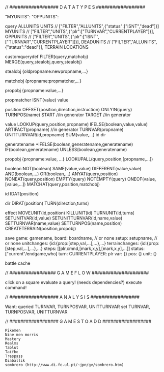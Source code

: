 

// ################## D A T A   T Y P E S ##################

"MYUNITS": 
"OPPUNITS": 

query
	ALLUNITS
	UNITS // ["FILTER","ALLUNITS",{"status":["ISNT","dead"]}]
	MYUNITS  // ["FILTER","UNITS",{"plr":["TURNVAR","CURRENTPLAYER"]}],
	OPPUNITS // ["FILTER","UNITS",{"plr":["ISNT",["TURNVAR","CURRENTPLAYER"]]}],
	DEADUNITS // ["FILTER","ALLUNITS",{"status":"dead"}],
	TERRAIN
	LOCATIONS
	<generatedname>
	<customqueryname>

customquerydef
	FILTER(query,matchobj)
	MERGE(query,stealobj,query,stealobj)

stealobj
	{oldpropname:newpropname,...}

matchobj
	{propname:propmatcher,...}

propobj
	{propname:value,...}

propmatcher
	ISNT(value)
	value

position
	<markname>
	OFFSET(position,direction,instruction)
	ONLYIN(query)
	TURNPOS(name)
	START //in generator
	TARGET //in generator

value
	LOOKUP(query,position,propname)
	IFELSE(boolean,value,value)
	ARTIFACT(propname) //in generator
	TURNVAR(propname)
	UNITTURNVAR(id,propname)
	SUM(value,...)
	id
	dir
	<primitive>

generatename
	*IFELSE(boolean,generatename,generatename)
	IF(boolean,generatename)
	UNLESS(boolean,generatename)
	<string>

propobj
	{propname:value, ...}
	LOOKUPALL(query,position,[propname,...])

boolean
	NOT(boolean)
	SAME(value,value)
	DIFFERENT(value,value)
	AND(boolean,...)
	OR(boolean,...)
	ANYAT(query,position)
	NONEAT(query,position)
	EMPTY(query)
	NOTEMPTY(query)
	ONEOF(value,[value,...])
	MATCHAT(query,position,matchobj)

id
	IDAT(position)

dir
	DIRAT(position)
	TURN(direction,turns)
	<int>

effect
	MOVEUNIT(id,position)
	KILLUNIT(id)
	TURNUNIT(id,turns)
	SETUNITVAR(id,value)
	SETUNITTURNVAR(id,name,value)
	SETTURNVAR(name,value)
	SETTURNPOS(name,position)
	CREATETERRAIN(position,propobj)


save
	game: gamename,
	board: boardname, // or none
	setup: setupname, // or none
	unitchanges:
		{id:{prop:[step,val,...],...},...}
	terrainchanges:
		{id:{prop:[step,val,...],...},...}
	steps:
		[[plr,cmnd,[mark,x,y],[mark,x,y],...]]
	status: ["current"/endgame,who]
	turn:
		CURRENTPLAYER: plr
		var: {}
		pos: {}
		unit: {}

battle
	cache



// ################# G A M E   F L O W #####################

click on a square
evaluate a query! (needs dependencies?)
execute command!



// ################## A N A L Y S I S ##################

Want: 
	queried TURNVAR, TURNPOSVAR, UNITTURNVAR
	set TURNVAR, TURNPOSVAR, UNITTURNVAR


// ################## G A M E S   T O   A D D ##################

	Pikemen
	Nine men morris
	Mastery
	Realms
	Tablut
	Taifho
	Trespass
	Diaballik
	sombrero (http://www.di.fc.ul.pt/~jpn/gv/sombrero.htm)
